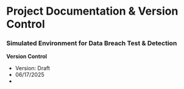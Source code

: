 # Project Documentation & Version Control

### **Simulated Environment for Data Breach Test & Detection**

**Version Control**
- Version: Draft
- 06/17/2025
- 
